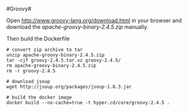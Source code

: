 #Groovy#

Open http://www.groovy-lang.org/download.html in your browser and download the *apache-groovy-binary-2.4.5.zip* manually.

Then build the Dockerfile

    # convert zip archive to tar
    unzip apache-groovy-binary-2.4.5.zip
    tar -cjf groovy-2.4.5.tar.xz groovy-2.4.5/
    rm apache-groovy-binary-2.4.5.zip
    rm -r groovy-2.4.5

    # download jsoup
    wget http://jsoup.org/packages/jsoup-1.8.3.jar
    
    # build the docker image
    docker build --no-cache=true -t hyper.cd/core/groovy:2.4.5 .
